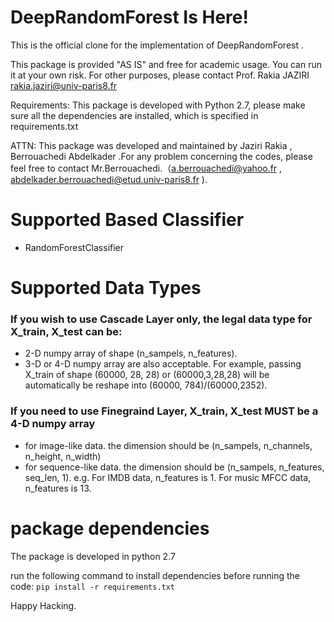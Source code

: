 DeepRandomForest Is Here!
========
This is the official clone for the implementation of DeepRandomForest .

This package is provided "AS IS" and free for academic usage. You can run it at your own risk. For other purposes, please contact Prof. Rakia JAZIRI <rakia.jaziri@univ-paris8.fr>

                                       
Requirements: This package is developed with Python 2.7, please make sure all the dependencies are installed,
which is specified in requirements.txt 

ATTN: This package was developed and maintained by Jaziri Rakia , Berrouachedi Abdelkader .For any problem concerning the codes, please feel free to contact Mr.Berrouachedi.（a.berrouachedi@yahoo.fr , <abdelkader.berrouachedi@etud.univ-paris8.fr> ).


Supported Based Classifier
=====================

* RandomForestClassifier


Supported Data Types
=====================
  ### If you wish to use Cascade Layer only, the legal data type for X_train, X_test can be:
  *   2-D numpy array of shape (n_sampels, n_features).
  *   3-D or 4-D numpy array are also acceptable. For example, passing X_train of shape (60000, 28, 28) or (60000,3,28,28) will be automatically be reshape into (60000, 784)/(60000,2352).


  ### If you need to use Finegraind Layer, X_train, X_test MUST be a 4-D numpy array
  * for image-like data. the dimension should be (n_sampels, n_channels, n_height, n_width)
  * for sequence-like data. the dimension should be (n_sampels, n_features, seq_len, 1). e.g. For IMDB data, n_features is 1. For music MFCC data, n_features is 13.


package dependencies
========
The package is developed in python 2.7

run the following command to install dependencies before running the code:
```pip install -r requirements.txt```



Happy Hacking.
